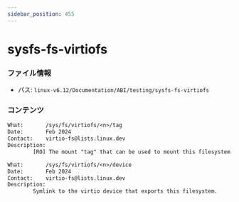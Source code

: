 ```yaml
---
sidebar_position: 455
---
```

# sysfs-fs-virtiofs

### ファイル情報

- パス: `linux-v6.12/Documentation/ABI/testing/sysfs-fs-virtiofs`

### コンテンツ

```txt
What:		/sys/fs/virtiofs/<n>/tag
Date:		Feb 2024
Contact:	virtio-fs@lists.linux.dev
Description:
		[RO] The mount "tag" that can be used to mount this filesystem.

What:		/sys/fs/virtiofs/<n>/device
Date:		Feb 2024
Contact:	virtio-fs@lists.linux.dev
Description:
		Symlink to the virtio device that exports this filesystem.

```
